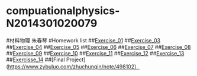 # compuationalphysics-N2014301020079
#材料物理 朱春琴
#Homework list
##[Exercise_01](https://www.zybuluo.com/zhuchunqin/note/497741)
##[Exercise_03](https://www.zybuluo.com/zhuchunqin/note/498036)
##[Exercise_04](https://www.zybuluo.com/zhuchunqin/note/498042)
##[Exercise_05](https://www.zybuluo.com/zhuchunqin/note/498052)
##[Exercise_06](https://www.zybuluo.com/zhuchunqin/note/498058)
##[Exercise_07](https://www.zybuluo.com/zhuchunqin/note/498064)
##[Exercise_08](https://www.zybuluo.com/zhuchunqin/note/498071)
##[Exercise_09](https://www.zybuluo.com/zhuchunqin/note/498077)
##[Exercise_10](https://www.zybuluo.com/zhuchunqin/note/498083)
##[Exercise_11](https://www.zybuluo.com/zhuchunqin/note/498085)
##[Exercise_12](https://www.zybuluo.com/zhuchunqin/note/498093)
##[Exercise_13](https://www.zybuluo.com/zhuchunqin/note/498097)
##[Exercisse_14](https://www.zybuluo.com/zhuchunqin/note/498100)
##[Final Project](https://www.zybuluo.com/zhuchunqin/note/498102）
